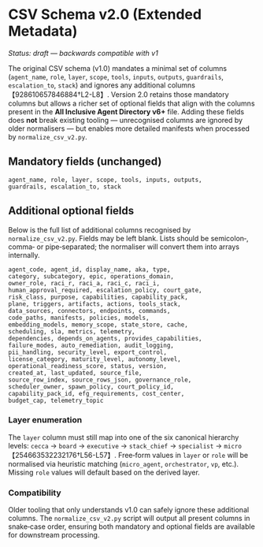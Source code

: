 # CSV Schema v2.0 (Extended Metadata)

*Status: draft — backwards compatible with v1*

The original CSV schema (v1.0) mandates a minimal set of columns
(`agent_name`, `role`, `layer`, `scope`, `tools`, `inputs`, `outputs`,
`guardrails`, `escalation_to`, `stack`) and ignores any additional
columns【928610657846884†L2-L8】.  Version 2.0 retains those mandatory
columns but allows a richer set of optional fields that align with
the columns present in the **All Inclusive Agent Directory v6+** file.
Adding these fields does **not** break existing tooling — unrecognised
columns are ignored by older normalisers — but enables more detailed
manifests when processed by `normalize_csv_v2.py`.

## Mandatory fields (unchanged)

```
agent_name, role, layer, scope, tools, inputs, outputs,
guardrails, escalation_to, stack
```

## Additional optional fields

Below is the full list of additional columns recognised by
`normalize_csv_v2.py`.  Fields may be left blank.  Lists should be
semicolon‑, comma‑ or pipe‑separated; the normaliser will convert
them into arrays internally.

```
agent_code, agent_id, display_name, aka, type,
category, subcategory, epic, operations_domain,
owner_role, raci_r, raci_a, raci_c, raci_i,
human_approval_required, escalation_policy, court_gate,
risk_class, purpose, capabilities, capability_pack,
plane, triggers, artifacts, actions, tools_stack,
data_sources, connectors, endpoints, commands,
code_paths, manifests, policies, models,
embedding_models, memory_scope, state_store, cache,
scheduling, sla, metrics, telemetry,
dependencies, depends_on_agents, provides_capabilities,
failure_modes, auto_remediation, audit_logging,
pii_handling, security_level, export_control,
license_category, maturity_level, autonomy_level,
operational_readiness_score, status, version,
created_at, last_updated, source_file,
source_row_index, source_rows_json, governance_role,
scheduler_owner, spawn_policy, court_policy_id,
capability_pack_id, efg_requirements, cost_center,
budget_cap, telemetry_topic
```

### Layer enumeration

The `layer` column must still map into one of the six canonical
hierarchy levels: `cecca` → `board` → `executive` → `stack_chief`
→ `specialist` → `micro`【254663532232176†L56-L57】.  Free‑form values in
`layer` or `role` will be normalised via heuristic matching
(`micro_agent`, `orchestrator`, `vp`, etc.).  Missing `role` values
will default based on the derived layer.

### Compatibility

Older tooling that only understands v1.0 can safely ignore these
additional columns.  The `normalize_csv_v2.py` script will output
all present columns in snake‑case order, ensuring both mandatory and
optional fields are available for downstream processing.